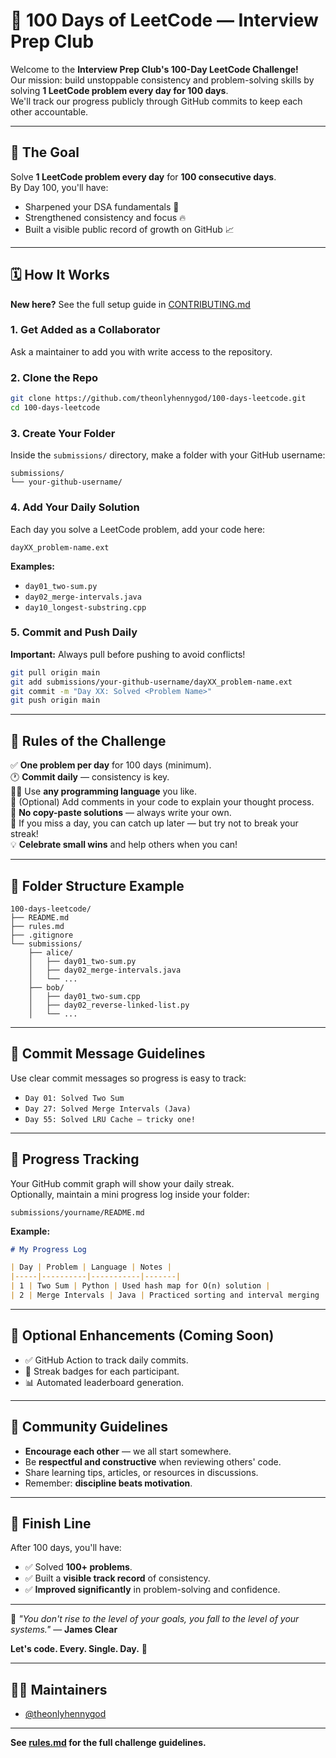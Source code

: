 # 💯 100 Days of LeetCode — Interview Prep Club

Welcome to the **Interview Prep Club's 100-Day LeetCode Challenge!**  
Our mission: build unstoppable consistency and problem-solving skills by solving **1 LeetCode problem every day for 100 days**.  
We'll track our progress publicly through GitHub commits to keep each other accountable.

---

## 🧭 The Goal

Solve **1 LeetCode problem every day** for **100 consecutive days**.  
By Day 100, you'll have:
- Sharpened your DSA fundamentals 🧠
- Strengthened consistency and focus 🔥
- Built a visible public record of growth on GitHub 📈

---

## 🗓️ How It Works

**New here?** See the full setup guide in [CONTRIBUTING.md](./CONTRIBUTING.md)

### 1. Get Added as a Collaborator
Ask a maintainer to add you with write access to the repository.

### 2. Clone the Repo
```bash
git clone https://github.com/theonlyhennygod/100-days-leetcode.git
cd 100-days-leetcode
```

### 3. Create Your Folder
Inside the `submissions/` directory, make a folder with your GitHub username:
```
submissions/
└── your-github-username/
```

### 4. Add Your Daily Solution
Each day you solve a LeetCode problem, add your code here:
```
dayXX_problem-name.ext
```

**Examples:**
- `day01_two-sum.py`
- `day02_merge-intervals.java`
- `day10_longest-substring.cpp`

### 5. Commit and Push Daily
**Important:** Always pull before pushing to avoid conflicts!
```bash
git pull origin main
git add submissions/your-github-username/dayXX_problem-name.ext
git commit -m "Day XX: Solved <Problem Name>"
git push origin main
```

---

## 📜 Rules of the Challenge

✅ **One problem per day** for 100 days (minimum).  
🕐 **Commit daily** — consistency is key.  
🧑‍💻 Use **any programming language** you like.  
💬 (Optional) Add comments in your code to explain your thought process.  
🚫 **No copy-paste solutions** — always write your own.  
🔁 If you miss a day, you can catch up later — but try not to break your streak!  
💡 **Celebrate small wins** and help others when you can!

---

## 📁 Folder Structure Example

```
100-days-leetcode/
├── README.md
├── rules.md
├── .gitignore
└── submissions/
    ├── alice/
    │   ├── day01_two-sum.py
    │   ├── day02_merge-intervals.java
    │   └── ...
    ├── bob/
    │   ├── day01_two-sum.cpp
    │   ├── day02_reverse-linked-list.py
    │   └── ...
```

---

## 🚀 Commit Message Guidelines

Use clear commit messages so progress is easy to track:
- `Day 01: Solved Two Sum`
- `Day 27: Solved Merge Intervals (Java)`
- `Day 55: Solved LRU Cache — tricky one!`

---

## 🌟 Progress Tracking

Your GitHub commit graph will show your daily streak.  
Optionally, maintain a mini progress log inside your folder:
```
submissions/yourname/README.md
```

**Example:**
```markdown
# My Progress Log

| Day | Problem | Language | Notes |
|-----|----------|-----------|-------|
| 1 | Two Sum | Python | Used hash map for O(n) solution |
| 2 | Merge Intervals | Java | Practiced sorting and interval merging |
```

---

## 🧰 Optional Enhancements (Coming Soon)

- ✅ GitHub Action to track daily commits.
- 🧮 Streak badges for each participant.
- 📊 Automated leaderboard generation.

---

## 🙌 Community Guidelines

- **Encourage each other** — we all start somewhere.
- Be **respectful and constructive** when reviewing others' code.
- Share learning tips, articles, or resources in discussions.
- Remember: **discipline beats motivation**.

---

## 🏁 Finish Line

After 100 days, you'll have:
- ✅ Solved **100+ problems**.
- ✅ Built a **visible track record** of consistency.
- ✅ **Improved significantly** in problem-solving and confidence.

---

💬 _"You don't rise to the level of your goals, you fall to the level of your systems."_ — **James Clear**

**Let's code. Every. Single. Day.** 🚀

---

## 🧑‍💻 Maintainers

- [@theonlyhennygod](https://github.com/theonlyhennygod)

---

**See [rules.md](./rules.md) for the full challenge guidelines.**
